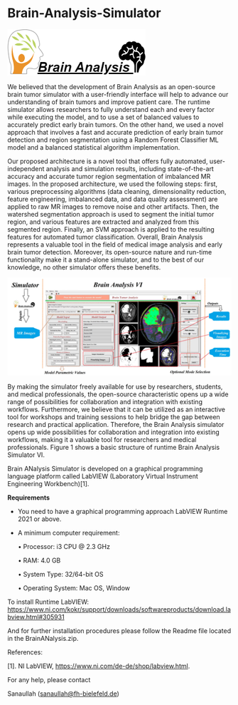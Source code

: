 # Brain-Analysis-Simulator



![Brain Analysis Simulator](https://github.com/Rao-Sanaullah/Brain-Analysis-Simulator/blob/main/image.png)

We believed that the development of Brain Analysis as an open-source brain tumor simulator with a user-friendly interface will help to advance our understanding of brain tumors and improve patient care. The runtime simulator allows researchers to fully understand each and every factor while executing the model, and to use a set of balanced values to accurately predict early brain tumors. On the other hand, we used a novel approach that involves a fast and accurate prediction of early brain tumor detection and region segmentation using a Random Forest Classifier ML model and a balanced statistical algorithm implementation.

Our proposed architecture is a novel tool that offers fully automated, user-independent analysis and simulation results, including state-of-the-art accuracy
and accurate tumor region segmentation of imbalanced MR images. In the proposed architecture, we used the following steps: first, various preprocessing algorithms (data cleaning, dimensionality reduction, feature engineering, imbalanced data, and data quality assessment) are applied to raw MR images to remove noise and other artifacts. Then, the watershed segmentation approach is used to segment the initial tumor region, and various features are extracted and analyzed from this segmented region. Finally, an SVM approach is applied to the resulting features for automated tumor classification. Overall, Brain Analysis represents a valuable tool in the field of medical image analysis and early brain tumor detection. Moreover, its open-source nature and run-time functionality make it a stand-alone simulator, and to the best of our knowledge, no other simulator offers these benefits. 

![Brain Analysis Simulator (Figure 1)](https://github.com/Rao-Sanaullah/Brain-Analysis-Simulator/blob/main/brain.jpg)

By making the simulator freely available for use by researchers, students, and medical professionals, the open-source characteristic opens up a wide range of possibilities for collaboration and integration with existing workflows. Furthermore, we believe that it can be utilized as an interactive tool for workshops and training sessions to help bridge the gap between research and practical application. Therefore, the Brain Analysis simulator opens up wide possibilities for collaboration and integration into existing workflows, making it a valuable tool for researchers and medical professionals. Figure 1 shows a basic structure of runtime Brain Analysis Simulator VI. 

Brain ANalysis Simulator is developed on a graphical programming language platform called LabVIEW (Laboratory Virtual Instrument Engineering Workbench)[1].


**Requirements**
- You need to have a graphical programming approach LabVIEW Runtime 2021 or above.
- A minimum computer requirement:
  
  • Processor: i3 CPU @ 2.3 GHz
  
  • RAM: 4.0 GB
  
  • System Type: 32/64-bit OS
  
  • Operating System: Mac OS, Window

To install Runtime LabVIEW:
https://www.ni.com/kokr/support/downloads/softwareproducts/download.labview.html#305931

And for further installation procedures please follow the Readme file located in the BrainANalysis.zip.

References:

[1]. NI LabVIEW, https://www.ni.com/de-de/shop/labview.html.


For any help, please contact

Sanaullah (sanaullah@fh-bielefeld.de)
